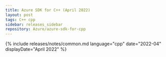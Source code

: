 ```yaml
---
title: Azure SDK for C++ (April 2022)
layout: post
tags: C++ cpp
sidebar: releases_sidebar
repository: Azure/azure-sdk-for-cpp
---
```

{% include releases/notes/common.md language="cpp" date="2022-04" displayDate="April 2022" %}